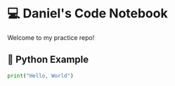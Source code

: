 # 💻 Daniel's Code Notebook

Welcome to my practice repo!

## 🐍 Python Example

```python
print("Hello, World")

